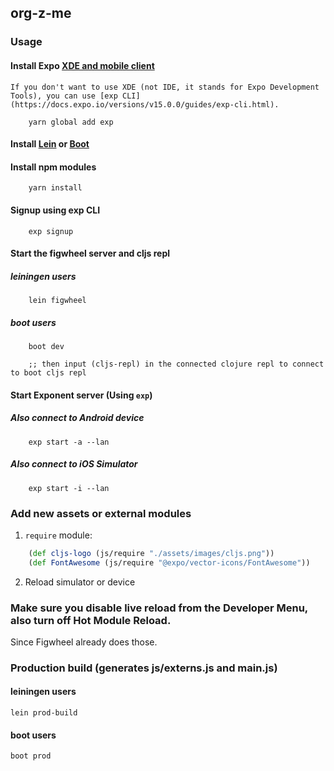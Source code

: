 ## org-z-me

### Usage

#### Install Expo [XDE and mobile client](https://docs.expo.io/versions/v15.0.0/introduction/installation.html)
    If you don't want to use XDE (not IDE, it stands for Expo Development Tools), you can use [exp CLI](https://docs.expo.io/versions/v15.0.0/guides/exp-cli.html).

``` shell
    yarn global add exp
```

#### Install [Lein](http://leiningen.org/#install) or [Boot](https://github.com/boot-clj/boot)

#### Install npm modules

``` shell
    yarn install
```

#### Signup using exp CLI

``` shell
    exp signup
```

#### Start the figwheel server and cljs repl

##### leiningen users
``` shell
    lein figwheel
```

##### boot users
``` shell
    boot dev

    ;; then input (cljs-repl) in the connected clojure repl to connect to boot cljs repl
```

#### Start Exponent server (Using `exp`)

##### Also connect to Android device

``` shell
    exp start -a --lan
```

##### Also connect to iOS Simulator

``` shell
    exp start -i --lan
```

### Add new assets or external modules
1. `require` module:

``` clj
    (def cljs-logo (js/require "./assets/images/cljs.png"))
    (def FontAwesome (js/require "@expo/vector-icons/FontAwesome"))
```
2. Reload simulator or device

### Make sure you disable live reload from the Developer Menu, also turn off Hot Module Reload.
Since Figwheel already does those.

### Production build (generates js/externs.js and main.js)

#### leiningen users
``` shell
lein prod-build
```

#### boot users
``` shell
boot prod
```
